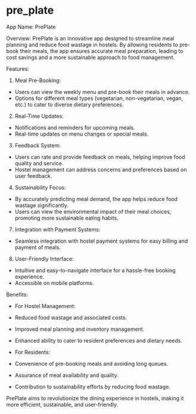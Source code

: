 # pre_plate
App Name: PrePlate

Overview:
PrePlate is an innovative app designed to streamline meal planning and reduce food wastage in hostels. By allowing residents to pre-book their meals, the app ensures accurate meal preparation, leading to cost savings and a more sustainable approach to food management.

Features:

1. Meal Pre-Booking:
 - Users can view the weekly menu and pre-book their meals in advance.
 - Options for different meal types (vegetarian, non-vegetarian, vegan, etc.) to cater to diverse dietary preferences.

2. Real-Time Updates:
 - Notifications and reminders for upcoming meals.
 - Real-time updates on menu changes or special meals.

3. Feedback System:
 - Users can rate and provide feedback on meals, helping improve food quality and service.
 - Hostel management can address concerns and preferences based on user feedback.

4. Sustainability Focus:
 - By accurately predicting meal demand, the app helps reduce food wastage significantly.
 - Users can view the environmental impact of their meal choices, promoting more sustainable eating habits.

7. Integration with Payment Systems:
 - Seamless integration with hostel payment systems for easy billing and payment of meals.

8. User-Friendly Interface:
 - Intuitive and easy-to-navigate interface for a hassle-free booking experience.
 - Accessible on mobile platforms.

Benefits:
- For Hostel Management:
 - Reduced food wastage and associated costs.
 - Improved meal planning and inventory management.
 - Enhanced ability to cater to resident preferences and dietary needs.

- For Residents:
 - Convenience of pre-booking meals and avoiding long queues.
 - Assurance of meal availability and quality.
 - Contribution to sustainability efforts by reducing food wastage.

PrePlate aims to revolutionize the dining experience in hostels, making it more efficient, sustainable, and user-friendly.
